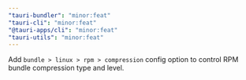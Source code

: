 ```yaml
---
"tauri-bundler": "minor:feat"
"tauri-cli": "minor:feat"
"@tauri-apps/cli": "minor:feat"
"tauri-utils": "minor:feat"
---
```


Add `bundle > linux > rpm > compression` config option to control RPM bundle compression type and level.


